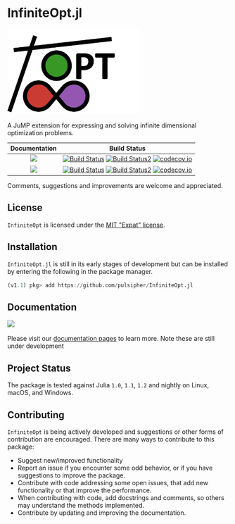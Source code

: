# InfiniteOpt.jl

<img src="logo.png" width="300"/>

A JuMP extension for expressing and solving infinite dimensional optimization
problems.

| **Documentation**                                                               | **Build Status**                                                                                |
|:-------------------------------------------------------------------------------:|:-----------------------------------------------------------------------------------------------:|
| [![](https://img.shields.io/badge/docs-stable-blue.svg)](https://pulsipher.github.io/InfiniteOpt.jl/stable) | [![Build Status](https://travis-ci.com/pulsipher/InfiniteOpt.jl.svg?branch=v0.1.0)](https://travis-ci.com/pulsipher/InfiniteOpt.jl) [![Build Status2](https://ci.appveyor.com/api/projects/status/github/pulsipher/InfiniteOpt.jl?branch=master&svg=true)](https://ci.appveyor.com/project/pulsipher/InfiniteOpt-jl) [![codecov.io](http://codecov.io/github/pulsipher/InfiniteOpt.jl/coverage.svg?branch=master)](http://codecov.io/github/pulsipher/InfiniteOpt.jl?branch=master) |
| [![](https://img.shields.io/badge/docs-dev-blue.svg)](https://pulsipher.github.io/InfiniteOpt.jl/dev) | [![Build Status](https://travis-ci.com/pulsipher/InfiniteOpt.jl.svg?branch=master)](https://travis-ci.com/pulsipher/InfiniteOpt.jl) [![Build Status2](https://ci.appveyor.com/api/projects/status/github/pulsipher/InfiniteOpt.jl?branch=master&svg=true)](https://ci.appveyor.com/project/pulsipher/InfiniteOpt-jl) [![codecov.io](http://codecov.io/github/pulsipher/InfiniteOpt.jl/coverage.svg?branch=master)](http://codecov.io/github/pulsipher/InfiniteOpt.jl?branch=master) |

Comments, suggestions and improvements are welcome and appreciated.

## License
`InfiniteOpt` is licensed under the [MIT "Expat" license](./LICENSE).

## Installation
`InfiniteOpt.jl` is still in its early stages of development but can be
installed by entering the following in the package manager.

```julia
(v1.1) pkg> add https://github.com/pulsipher/InfiniteOpt.jl
```

## Documentation
[![](https://img.shields.io/badge/docs-stable-blue.svg)](https://pulsipher.github.io/InfiniteOpt.jl/stable)

Please visit our [documentation pages](https://pulsipher.github.io/InfiniteOpt.jl/stable) to learn more. Note these are still under development

## Project Status

The package is tested against Julia `1.0`, `1.1`, `1.2` and nightly on Linux, macOS, and Windows.

## Contributing
`InfiniteOpt` is being actively developed and suggestions or other forms of contribution are encouraged.
There are many ways to contribute to this package:

- Suggest new/improved functionality
- Report an issue if you encounter some odd behavior, or if you have suggestions to improve the package.
- Contribute with code addressing some open issues, that add new functionality or that improve the performance.
- When contributing with code, add docstrings and comments, so others may understand the methods implemented.
- Contribute by updating and improving the documentation.
